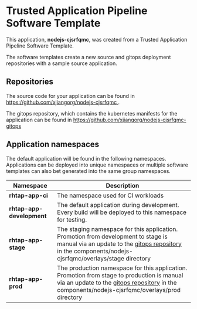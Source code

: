 # Trusted Application Pipeline Software Template

This application, **nodejs-cjsrfqmc**, was created from a Trusted Application Pipeline Software Template.

The software templates create a new source and gitops deployment repositories with a sample source application. 

## Repositories

The source code for your application can be found in [https://github.com/xjiangorg/nodejs-cjsrfqmc ](https://github.com/xjiangorg/nodejs-cjsrfqmc ).
 
The gitops repository, which contains the kubernetes manifests for the application can be found in 
[https://github.com/xjiangorg/nodejs-cjsrfqmc-gitops ](https://github.com/xjiangorg/nodejs-cjsrfqmc-gitops ) 

## Application namespaces 

The default application will be found in the following namespaces. Applications can be deployed into unique namespaces or multiple software templates can also bet generated into the same group namespaces.  

|  Namespace   |  Description   |  
| -------- | -------- |
| **rhtap-app-ci** | The namespace used for CI workloads |
| **rhtap-app-development** | The default application during development. Every build will be deployed to this namespace for testing. |
| **rhtap-app-stage** | The staging namespace for this application. Promotion from development to stage is manual via an update to the [gitops repository](https://github.com/xjiangorg/nodejs-cjsrfqmc-gitops ) in the components/nodejs-cjsrfqmc/overlays/stage directory |
| **rhtap-app-prod** | The production namespace for this application. Promotion from stage to production is manual via an update to the [gitops repository](https://github.com/xjiangorg/nodejs-cjsrfqmc-gitops ) in the components/nodejs-cjsrfqmc/overlays/prod directory |